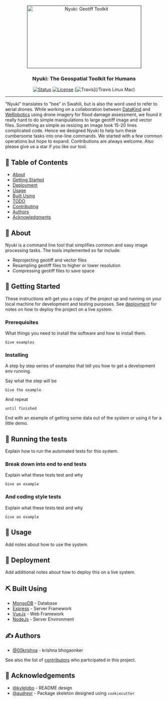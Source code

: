 <p align="center">
  <a href="" rel="noopener">
 <img width=365px height=200px src="https://imgur.com/laWENJw.png" alt="Nyuki: Geotiff Toolkit"></a>
</p>

<h3 align="center">Nyuki: The Geospatial Toolkit for Humans</h3>

<div align="center">

  [![Status](https://img.shields.io/badge/status-active-success.svg)]() 
  [![License](https://img.shields.io/badge/license-MIT-blue.svg)](/LICENSE)
  [![Travis](https://travis-ci.org/00krishna-tools/nyuki.svg?branch=master)](/Travis Linux Mac)

</div>

---

<p align="justified"> "Nyuki" translates to "bee" in Swahili, but is also the word used 
                   to refer to aerial drones. While working on a collaboration between 
                   <a href="https://www.datakind.org/">DataKind</a> and 
                   <a href="https://werobotics.org/">WeRobotics</a>
                   using drone imagery for flood damage assessment, we found it 
                   really hard to do simple manipulations to large geotiff image and vector
                   files. Something as simple as resizing an image took 15-20 lines 
                   complicated code. Hence we designed Nyuki to help turn these cumbersome 
                   tasks into one-line commands. We started with a few common 
                   operations but hope to expand. Contributions are always welcome. Also please
                   give us a star if you like our tool.
                   


</p>

## 📝 Table of Contents
- [About](#about)
- [Getting Started](#getting_started)
- [Deployment](#deployment)
- [Usage](#usage)
- [Built Using](#built_using)
- [TODO](../TODO.md)
- [Contributing](../CONTRIBUTING.md)
- [Authors](#authors)
- [Acknowledgments](#acknowledgement)

## 🧐 About <a name = "about"></a>
Nyuki is a command line tool that simplifies common and easy image processing tasks. The tools implemented so far include:

* Reprojecting geotiff and vector files
* Resampling geotiff files to higher or lower resolution
* Compressing geotiff files to save space

## 🏁 Getting Started <a name = "getting_started"></a>
These instructions will get you a copy of the project up and running on your local machine for development and testing purposes. See [deployment](#deployment) for notes on how to deploy the project on a live system.

### Prerequisites
What things you need to install the software and how to install them.

```
Give examples
```

### Installing
A step by step series of examples that tell you how to get a development env running.

Say what the step will be

```
Give the example
```

And repeat

```
until finished
```

End with an example of getting some data out of the system or using it for a little demo.

## 🔧 Running the tests <a name = "tests"></a>
Explain how to run the automated tests for this system.

### Break down into end to end tests
Explain what these tests test and why

```
Give an example
```

### And coding style tests
Explain what these tests test and why

```
Give an example
```

## 🎈 Usage <a name="usage"></a>
Add notes about how to use the system.

## 🚀 Deployment <a name = "deployment"></a>
Add additional notes about how to deploy this on a live system.

## ⛏️ Built Using <a name = "built_using"></a>
- [MongoDB](https://www.mongodb.com/) - Database
- [Express](https://expressjs.com/) - Server Framework
- [VueJs](https://vuejs.org/) - Web Framework
- [NodeJs](https://nodejs.org/en/) - Server Environment

## ✍️ Authors <a name = "authors"></a>
- [@00krishna](https://github.com/00krishna) - krishna bhogaonker

See also the list of [contributors](https://github.com/kylelobo/The-Documentation-Compendium/contributors) who participated in this project.

## 🎉 Acknowledgements <a name = "acknowledgement"></a>
- [@kylelobo](https://github.com/kylelobo) - README design
- [@audreyr](https://github.com/audreyr/cookiecutter-pypackage) - Package skeleton designed using `cookiecutter`

